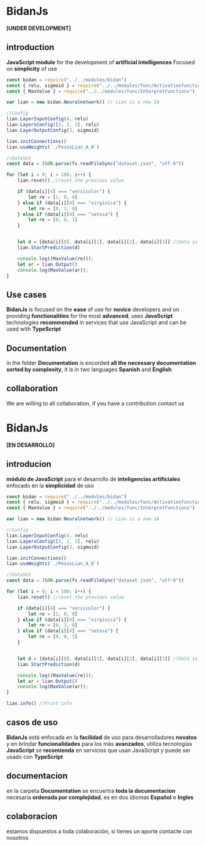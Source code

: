 # BidanJs
**[UNDER DEVELOPMENT]** 
## introduction
**JavaScript module** for the development of **artificial intelligences**
Focused on **simplicity** of use
~~~ JavaScript
const bidan = require("../../modules/bidan")
const { relu, sigmoid } = require("../../modules/func/Activationfunctions.js")
const { MaxValue } = require("../../modules/func/InterpretFunctions")

var lian = new bidan.Neuralnetwork() // Lian is a new IA

//Config
lian.LayerInputConfig(4, relu) 
lian.LayersConfig([3, 2, 3], relu)
lian.LayerOutputConfig(3, sigmoid)

lian.initConnections()
lian.useWeights(`./PesosLian_A_0`)

//DataSet
const data = JSON.parse(fs.readFileSync("dataset.json", "utf-8"))

for (let i = 0; i < 100; i++) {
    lian.reset() //reset the previous value

    if (data[i][4] === "versicolor") {
        let re = [1, 0, 0]
    } else if (data[i][4] === "virginica") {
        let re = [0, 1, 0]
    } else if (data[i][4] === "setosa") {
        let re = [0, 0, 1]
    }


    let d = [data[i][0], data[i][1], data[i][2], data[i][3]] //Data is
    lian.StartPrediction(d)

    console.log((MaxValue(re)));
    let ar = lian.Output()
    console.log(MaxValue(ar));
}

~~~

## Use cases
**BidanJs** is focused on the **ease** of use for **novice** developers and on providing **functionalities** for the most **advanced**, uses **JavaScript** technologies **recommended** in services that use JavaScript and can be used with **TypeScript**

## Documentation
in the folder **Documentation** is encorded **all the necessary documentation** **sorted by complexity**, it is in two languages **Spanish** and **English**

## collaboration
We are willing to all collaboration, if you have a contribution contact us

# BidanJs
**[EN DESARROLLO]** 
## introducion
**módulo de JavaScript** para el desarrollo de **inteligencias artificiales**
enfocado en la **simplicidad** de uso
~~~ JavaScript
const bidan = require("../../modules/bidan")
const { relu, sigmoid } = require("../../modules/func/Activationfunctions.js")
const { MaxValue } = require("../../modules/func/InterpretFunctions")

var lian = new bidan.Neuralnetwork() // Lian is a new IA

//Config
lian.LayerInputConfig(4, relu) 
lian.LayersConfig([3, 2, 3], relu)
lian.LayerOutputConfig(3, sigmoid)

lian.initConnections()
lian.useWeights(`./PesosLian_A_0`)

//DataSet
const data = JSON.parse(fs.readFileSync("dataset.json", "utf-8"))

for (let i = 0; i < 100; i++) {
    lian.reset() //reset the previous value

    if (data[i][4] === "versicolor") {
        let re = [1, 0, 0]
    } else if (data[i][4] === "virginica") {
        let re = [0, 1, 0]
    } else if (data[i][4] === "setosa") {
        let re = [0, 0, 1]
    }


    let d = [data[i][0], data[i][1], data[i][2], data[i][3]] //Data is
    lian.StartPrediction(d)

    console.log((MaxValue(re)));
    let ar = lian.Output()
    console.log(MaxValue(ar));
}

lian.info() //Print info
~~~

## casos de uso
**BidanJs** está enfocada en la **facilidad** de uso para desarrolladores **novatos** y en brindar **funcionalidades** para los más **avanzados**, utiliza tecnologías **JavaScript** se **recomienda** en servicios que usan JavaScript y puede ser usado con **TypeScript**

## documentacion
en la carpeta **Documentation** se encuertra **toda la documentacion** necesaria **ordenada por complejidad**, es en dos idiomas **Español** e **Ingles**

## colaboracion
estamos dispuestos a toda colaboración, si tienes un aporte contacte con nosotros